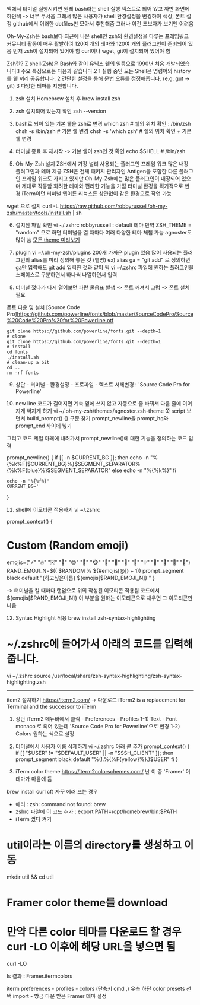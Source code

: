 맥에서 터미널 실행시키면 원래 bash라는 shell 실행
텍스트로 되어 있고 까만 화면에 하얀색 -> 너무 무서움
그래서 많은 사용자가 shell 환경설정을 변경하여 색상, 폰트 설정
github에서 이러한 dotfiles만 모아서 추천해줌
그러나 이건 초보자가 보기엔 어려움

Oh-My-Zsh은 bash보다 최근에 나온 shell인 zsh의 환경설정을 다루는 프레임워크
커뮤니티 활동이 매우 활발하여 120여 개의 테마와 120여 개의 플러그인이 준비되어 있음
먼저 zsh이 설치되어 있어야 함
curl이나 wget, git이 설치되어 있어야 함

Zsh란?
Z shell(Zsh)은 Bash와 같이 유닉스 쉘의 일종으로 1990년 처음 개발되었습니다.1 주요 특징으로는 다음과 같습니다.2
1 실행 중인 모든 Shell은 명령어의 history를 쉘 끼리 공유합니다.
2 간단한 설정을 통해 문법 오류를 정정해줍니다. (e.g. gut → git)
3 다양한 테마를 지원합니다.

1) zsh 설치
Homebrew 설치 후
brew install zsh

2) zsh 설치되어 있는지 확인
zsh --version

3) bash로 되어 있는 기본 쉘을 zsh로 변경
which zsh   # 쉘의 위치 확인 : /bin/zsh
chsh -s /bin/zsh   # 기본 쉘 변경
chsh -s 'which zsh' # 쉘의 위치 확인 + 기본 쉘 변경

4) 터미널 종료 후 재시작 -> 기본 쉘이 zsh인 것 확인
echo $SHELL    # /bin/zsh

5) Oh-My-Zsh 설치
ZSH에서 가장 널리 사용되는 플러그인 프레임 워크
많은 내장 플러그인과 테마 제공
ZSH은 전체 패키지 관리자인 Antigen을 포함한 다른 플러그인 프레임 워크도 가지고 있지만 Oh-My-Zsh에는 많은 플러그인이 내장되어 있으며 제대로 작동함
화려한 테마와 편리한 기능을 가짐
터미널 환경을 획기적으로 변경
iTerm이던 터미널 앱이든 리눅스든 상관없이 같은 환경으로 작업 가능

wget 으로 설치
curl -L https://raw.github.com/robbyrussell/oh-my-zsh/master/tools/install.sh | sh

6) 설치된 파일 확인
vi ~/.zshrc
robbyrussell : default 테마
만약 ZSH_THEME = "random" 으로 하면 터미널을 열 때마다 여러 다양한 테마 체험 가능
agnoster도 많이 씀
[모든 theme 미리보기](https://github.com/ohmyzsh/ohmyzsh/wiki/Themes)

7) plugin
vi ~/.oh-my-zsh/plugins
200개 가까운 plugin 있음
많이 사용되는 플러그인의 alias를 미리 정의해 놓은 것 (별명)
ex) alias ga = "git add" 로 정의하면 ga만 입력해도 git add 입력한 것과 같이 됨
vi ~/.zshrc 파일에 원하는 플러그인을 스페이스로 구분하면서 하나씩 나열하면서 입력

8) 터미널 껐다가 다시 열어보면 파란 물음표 발생
-> 폰트 깨져서 그럼 -> 폰트 설치 필요

폰트 다운 및 설치
[Source Code Pro]<https://github.com/powerline/fonts/blob/master/SourceCodePro/Source%20Code%20Pro%20for%20Powerline.otf>

```console
git clone https://github.com/powerline/fonts.git --depth=1
# clone
git clone https://github.com/powerline/fonts.git --depth=1
# install
cd fonts
./install.sh
# clean-up a bit
cd ..
rm -rf fonts
```

9) 상단 - 터미널 - 환경설정 - 프로파일 - 텍스트
서체변경 : 'Source Code Pro for Powerline'

10) new line
코드가 길어지면 계속 옆에 쓰지 않고 자동으로 줄 바꿔서 다음 줄에 이어지게 써지게 하기
vi ~/.oh-my-zsh/themes/agnoster.zsh-theme
쭉 script 보면서 build_prompt() {} 구문 찾기
prompt_newline을 prompt_hg와 prompt_end 사이에 넣기

그리고 코드 제일 아래에 내려가서
prompt_newline()에 대한 기능을 정의하는 코드 입력

prompt_newline() {
    if [[ -n $CURRENT_BG ]]; then
        echo -n "%{%k%F{$CURRENT_BG}%}$SEGMENT_SEPARATOR%{%k%F{blue}%}$SEGMENT_SEPARATOR"
    else
        echo -n "%{%k%}"
    fi

    echo -n "%{%f%}"
    CURRENT_BG=''
}

11) shell에 이모티콘 적용하기
vi ~/.zshrc

prompt_context() { 
  # Custom (Random emoji) 
  emojis=("⚡️" "🔥" "🇰" "👑" "😎" "🐸" "🐵" "🦄" "🌈" "🍻" "🚀" "💡" "🎉" "🔑" "🚦" "🌙")
  RAND_EMOJI_N=$(( $RANDOM % ${#emojis[@]} + 1)) 
  prompt_segment black default "{하고싶은이름} ${emojis[$RAND_EMOJI_N]} " 
}

-> 터미널을 킬 때마다 랜덤으로 위의 작성된 이모티콘 적용됨
코드에서 ${emojis[$RAND_EMOJI_N]} 이 부분을 원하는 이모티콘으로 채우면 그 이모티콘만 나옴

12) Syntax Highlight 적용 
brew install zsh-syntax-highlighting
# ~/.zshrc에 들어가서 아래의 코드를 입력해줍니다.
vi ~/.zshrc
source /usr/local/share/zsh-syntax-highlighting/zsh-syntax-highlighting.zsh

---
item2 설치하기
https://iterm2.com/ -> 다운로드
iTerm2 is a replacement for Terminal and the successor to iTerm

1) 상단 iTerm2 메뉴바에서 클릭 - Preferences - Profiles
1-1) Text - Font
monaco 로 되어 있는데 'Source Code Pro for Powerline'으로 변경
1-2) Colors 원하는 색으로 설정

2) 터미널에서 사용자 이름 삭제하기
vi ~/.zshrc
아래 콛 추가
prompt_context() {
  if [[ "$USER" != "$DEFAULT_USER" || -n "$SSH_CLIENT" ]]; then
    prompt_segment black default "%(!.%{%F{yellow}%}.)$USER"
  fi
}

3) iTerm color theme
https://iterm2colorschemes.com/
난 이 중 'Framer' 이 테마가 마음에 듬

brew install curl
cf) 자꾸 에러 뜨는 경우
- 에러 : zsh: command not found: brew
- zshrc 파일에 이 코드 추가 : export PATH=/opt/homebrew/bin:$PATH
- iTerm 껐다 켜기

# util이라는 이름의 directory를 생성하고 이동
mkdir util && cd util

# Framer color theme를 download
# 만약 다른 color 테마를 다운로드 할 경우 curl -LO 이후에 해당 URL을 넣으면 됨
curl -LO

ls
결과 : Framer.itermcolors

iterm preferences - profiles - colors (단축키 cmd ,)
우측 하단 color presets 선택
import - 방금 다운 받은 Framer 테마 설정



